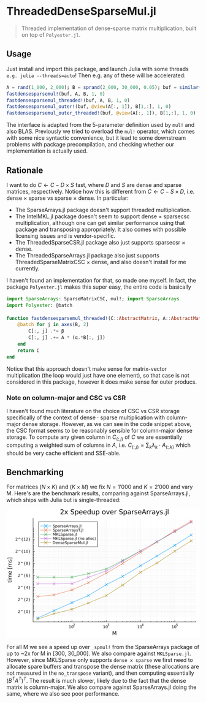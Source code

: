 # ThreadedDenseSparseMul.jl

> Threaded implementation of dense-sparse matrix multiplication, built on top of `Polyester.jl`.

## Usage
Just install and import this package, and launch Julia with some threads `e.g. julia --threads=auto`! Then e.g. any of these will be accelerated:
```julia
A = rand(1_000, 2_000); B = sprand(2_000, 30_000, 0.05); buf = similar(size(A,1), size(B,2))  # prealloc
fastdensesparsemul!(buf, A, B, 1, 0)
fastdensesparsemul_threaded!(buf, A, B, 1, 0)
fastdensesparsemul_outer!(buf, @view(A[:, 1]), B[1,:], 1, 0)
fastdensesparsemul_outer_threaded!(buf, @view(A[:, 1]), B[1,:], 1, 0)
```

The interface is adapted from the 5-parameter definition used by `mul!` and also BLAS.
Previously we tried to overload the `mul!` operator, which comes with some nice syntactic convenience, but it lead to some downstream problems with package precompilation, and checking whether our implementation is actually used.

## Rationale
I want to do $C \leftarrow C - D \times S$ fast, where $D$ and $S$ are dense and sparse matrices, respectively.
Notice how this is different from $C \leftarrow C - S \times D$, i.e. dense $\times$ sparse vs sparse $\times$ dense.
In particular:
- The SparseArrays.jl package doesn't support threaded multiplication.
- The IntelMKL.jl package doesn't seem to support dense $\times$ sparsecsc multiplication, although one can get similar performance using that package and transposing appropriately. It also comes with possible licensing issues and is vendor-specific.
- The ThreadedSparseCSR.jl package also just supports sparsecsr $\times$ dense.
- The ThreadedSparseArrays.jl package also just supports ThreadedSparseMatrixCSC $\times$ dense, and also doesn't install for me currently.

I haven't found an implementation for that, so made one myself. In fact, the package `Polyester.jl` makes this super easy, the entire code is basically
```julia
import SparseArrays: SparseMatrixCSC, mul!; import SparseArrays
import Polyester: @batch

function fastdensesparsemul_threaded!(C::AbstractMatrix, A::AbstractMatrix, B::SparseMatrixCSC, α::Number, β::Number)
    @batch for j in axes(B, 2)
        C[:, j] .*= β
        C[:, j] .+= A * (α.*B[:, j])
    end
    return C
end
```

Notice that this approach doesn't make sense for matrix-vector multiplication (the loop would just have one element), so that case is not considered in this package, however it does make sense for outer producs.


### Note on column-major and CSC vs CSR
I haven't found much literature on the choice of CSC vs CSR storage specifically of the context of dense $\cdot$ sparse multiplication with column-major dense storage.
However, as we can see in the code snippet above, the CSC format seems to be reasonably sensible for column-major dense storage.
To compute any given column in $C_{(:,j)}$ of $C$ we are essentially computing a weighted sum of columns in $A$, i.e. $C_{(:,j)} = \sum_k \lambda_k \cdot A_{(:,k)}$ which should be very cache efficient and SSE-able.

## Benchmarking
For matrices $(N\times K)$ and $(K\times M)$ we fix $N=1'000$ and $K=2'000$ and vary M.
Here's are the benchmark results, comparing against SparseArrays.jl, which ships with Julia but is single-threaded:

![scaling benchmark](/benchmark/scaling.png)

For all M we see a speed up over `_spmul!` from the SparseArrays package of up to ~2x for M in [300, 30_000].
We also compare against `MKLSparse.jl`. However, since MKLSparse only supports `dense x sparse` we first need to allocate spare buffers and transpose the dense matrix (these allocations are not measured in the `no_transpose` variant), and then computing essentially $(B^T A^T)^T$.
The result is much slower, likely due to the fact that the dense matrix is column-major.
We also compare against SparseArrays.jl doing the same, where we also see poor performance.
